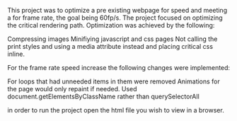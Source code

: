 This project was to optimize a pre existing webpage for speed and meeting a for frame rate, the goal being 60fp/s. The project focused on optimizing 
the critical rendering path. Optimization was achieved by the following: 

Compressing images
Minifiying javascript and css pages
Not calling the print styles and using a media attribute instead and placing critical css inline. 

For the frame rate speed increase the following changes were implemented: 

For loops that had unneeded items in them were removed
Animations for the page would only repaint if needed.
Used document.getElementsByClassName rather than querySelectorAll

in order to run the project open the html file you wish to view in a browser. 
